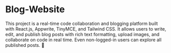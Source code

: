 # Blog-Website
 This project is a real-time code collaboration and blogging platform built with React.js, Appwrite, TinyMCE, and Tailwind CSS. It allows users to write, edit, and publish blog posts with rich text formatting, upload images, and collaborate on code in real time. Even non-logged-in users can explore all published posts. 🚀
